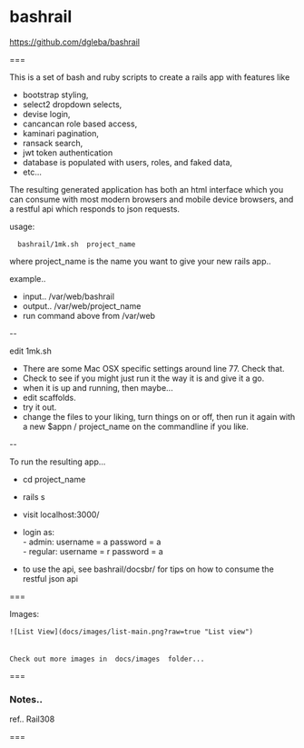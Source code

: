 # bashrail

https://github.com/dgleba/bashrail

===

This is a set of bash and ruby scripts to create a rails app with features like 
 - bootstrap styling, 
 - select2 dropdown selects, 
 - devise login, 
 - cancancan role based access, 
 - kaminari pagination, 
 - ransack search, 
 - jwt token authentication 
 - database is populated with users, roles, and faked data,
 - etc...

The resulting generated application has both an html interface which you can consume with most modern browsers and mobile device browsers, and a restful api which responds to json requests.


 usage:

      bashrail/1mk.sh  project_name

 where project_name is the name you want to give your new rails app..

 example..
 - input..  /var/web/bashrail
 - output.. /var/web/project_name
 - run command above from /var/web

--


 edit 1mk.sh
  - There are some Mac OSX specific settings around line 77. Check that.
  - Check to see if you might just run it the way it is and give it a go.
  - when it is up and running, then maybe...
  - edit scaffolds.
  - try it out.
  - change the files to your liking, turn things on or off, then run it again with a new $appn / project_name on the commandline if you like.

  
--

 To run the resulting app...  
  - cd project_name  
  - rails s  
  - visit localhost:3000/  
  - login as:  
        - admin:   username = a   password = a  
        - regular: username = r   password = a  
            
  - to use the api, see bashrail/docsbr/ for tips on how to consume the restful json api    

===

Images:
  
    ![List View](docs/images/list-main.png?raw=true "List view")
    
    
    Check out more images in  docs/images  folder...
    
    
===

### Notes..




ref..
    Rail308

===


